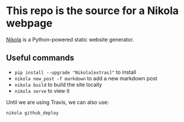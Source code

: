 # This repo is the source for a Nikola webpage

[Nikola][1] is a Python-powered static website generator.

## Useful commands

* `pip install --upgrade "Nikola[extras]"` to install
* `nikola new_post -f markdown` to add a new markdown post
* `nikola build` to build the site locally
* `nikola serve` to view it

Until we are using Travis, we can also use:

```
nikola github_deploy
```



[1]: https://getnikola.com/handbook.html
